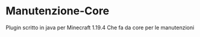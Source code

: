 # Manutenzione-Core
Plugin scritto in java per Minecraft 1.19.4 Che fa da core per le manutenzioni 
